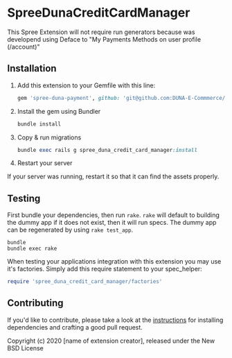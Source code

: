 # SpreeDunaCreditCardManager

This Spree Extension will not require run generators because was developend  using Deface to "My Payments Methods on user profile (/account)"

## Installation

1. Add this extension to your Gemfile with this line:

    ```ruby
    gem 'spree-duna-payment', github: 'git@github.com:DUNA-E-Commmerce/spree-duna-payment.git'
    ```

2. Install the gem using Bundler

    ```ruby
    bundle install
    ```

3. Copy & run migrations

    ```ruby
    bundle exec rails g spree_duna_credit_card_manager:install
    ```

4. Restart your server

  If your server was running, restart it so that it can find the assets properly.

## Testing

First bundle your dependencies, then run `rake`. `rake` will default to building the dummy app if it does not exist, then it will run specs. The dummy app can be regenerated by using `rake test_app`.

```shell
bundle
bundle exec rake
```

When testing your applications integration with this extension you may use it's factories.
Simply add this require statement to your spec_helper:

```ruby
require 'spree_duna_credit_card_manager/factories'
```

## Contributing

If you'd like to contribute, please take a look at the
[instructions](CONTRIBUTING.md) for installing dependencies and crafting a good
pull request.

Copyright (c) 2020 [name of extension creator], released under the New BSD License
